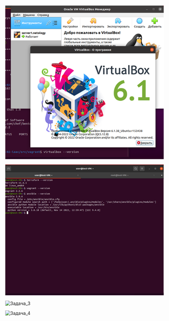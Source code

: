 ![Задача_1](https://github.com/vyacheslav-sadov/devops-netology/blob/WM_branch/1.png)

![Задача_2](https://github.com/vyacheslav-sadov/devops-netology/blob/WM_branch/2.png)

![Задача_3](https://github.com/vyacheslav-sadov/devops-netology/blob/WM_branch/3.png)

![Задача_4](https://github.com/vyacheslav-sadov/devops-netology/blob/WM_branch/4.png)